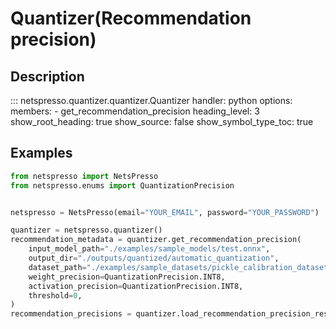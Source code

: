 # Quantizer(Recommendation precision)

## Description

::: netspresso.quantizer.quantizer.Quantizer
    handler: python
    options:
      members:
        - get_recommendation_precision
      heading_level: 3
      show_root_heading: true
      show_source: false
      show_symbol_type_toc: true

## Examples

```python
from netspresso import NetsPresso
from netspresso.enums import QuantizationPrecision


netspresso = NetsPresso(email="YOUR_EMAIL", password="YOUR_PASSWORD")

quantizer = netspresso.quantizer()
recommendation_metadata = quantizer.get_recommendation_precision(
    input_model_path="./examples/sample_models/test.onnx",
    output_dir="./outputs/quantized/automatic_quantization",
    dataset_path="./examples/sample_datasets/pickle_calibration_dataset_128x128.npy",
    weight_precision=QuantizationPrecision.INT8,
    activation_precision=QuantizationPrecision.INT8,
    threshold=0,
)
recommendation_precisions = quantizer.load_recommendation_precision_result(recommendation_metadata.recommendation_result_path)
```
